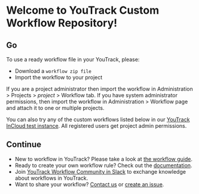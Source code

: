 Welcome to YouTrack Custom Workflow Repository!
==================

Go
---------
To use a ready workflow file in your YouTrack, please:
*    Download a `workflow zip file`
*    Import the workflow to your project

If you are a project administrator then import the workflow in Administration > Projects > _project_ > Workflow tab.
If you have system administrator permissions, then import the workflow in Administration > Workflow page and attach it to one or multiple projects.

You can also try any of the custom workflows listed below in our [YouTrack InCloud test instance](http://workflows.myjetbrains.com/youtrack/). All registered users get project admin permissions.

Continue
-----------
*    New to workflow in YouTrack? Please take a look at [the workflow guide](https://www.jetbrains.com/help/youtrack/incloud/?topic=Workflow-Tutorial).
*    Ready to create your own workflow rule? Check out the [documentation](https://www.jetbrains.com/help/youtrack/incloud/?topic=Workflow-Guide).
*    Join [YouTrack Workflow Community in Slack](https://youtrack-community.herokuapp.com) to exchange knowledge about workflows in YouTrack. 
*    Want to share your workflow? [Contact us](mailto:youtrack-feedback@jetbrains.com) or [create an issue](https://youtrack.jetbrains.com/issues/JT).
